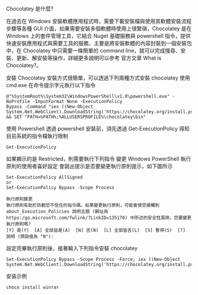 Chocolatey 是什麼?

在過去在 Windows 安裝軟體應用程式時，需要下載安裝檔與使用其軟體安裝流程步驟等各種 GUI 介面，如果需要安裝多個軟體時使用上很繁瑣，Chocolatey 是在 Windows 上的套件管理工具，它結合 Nuget 基礎服務與 powershell 指令，提供快速安裝應用程式與需要工具的服務，主要是將安裝軟體的內容封裝到一個安裝包中，在 Chocolatey 中只需要一條簡單的 command line，就可以完成搜尋、安裝、更新、解安裝等操作，詳細更多說明可以參考 官方文章 What is Chocolatey?。

安裝 Chocolatey
安裝方式很簡單，可以透過下列兩種方式安裝 chocolatey
使用 cmd.exe
在命令提示字元執行以下指令
~~~
@"%SystemRoot%\System32\WindowsPowerShell\v1.0\powershell.exe" -NoProfile -InputFormat None -ExecutionPolicy 
Bypass -Command "iex ((New-Object System.Net.WebClient).DownloadString('https://chocolatey.org/install.ps1'))" 
&& SET "PATH=%PATH%;%ALLUSERSPROFILE%\chocolatey\bin"
~~~

使用 Powershell
透過 powershell 安裝前，須先透過 Get-ExecutionPolicy 得知目前系統的指令檔執行限制

~~~
Get-ExecutionPolicy
~~~

如果顯示的是 Restricted，則需要執行下列指令 變更 Windows PowerShell 執行原則的使用者喜好設定
會跳出提示是否要變更執行原則提示，如下圖所示
~~~
Set-ExecutionPolicy AllSigned
or
Set-ExecutionPolicy Bypass -Scope Process
 
執行原則變更
執行原則有助於防範您不信任的指令碼。如果變更執行原則，可能會使您接觸到 about_Execution_Policies 說明主題 (網址為
https:/go.microsoft.com/fwlink/?LinkID=135170) 中所述的安全性風險。您要變更執行原則嗎?
[Y] 是(Y)  [A] 全部皆是(A)  [N] 否(N)  [L] 全部皆否(L)  [S] 暫停(S)  [?] 說明 (預設值為 "N"):
~~~
設定完畢執行原則後，接著輸入下列指令安裝 chocolatey
~~~
Set-ExecutionPolicy Bypass -Scope Process -Force; iex ((New-Object 
System.Net.WebClient).DownloadString('https://chocolatey.org/install.ps1'))
~~~
安装示例
~~~
choco install winrar
~~~